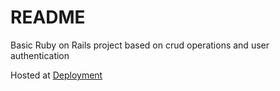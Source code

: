 # README


Basic Ruby on Rails project based on crud operations and user authentication

Hosted at <a href="https://railsfriends1234555.herokuapp.com/" target="_blank">Deployment</a>

<!-- This README would normally document whatever steps are necessary to get the
application up and running.

Things you may want to cover:

* Ruby version

* System dependencies

* Configuration

* Database creation

* Database initialization

* How to run the test suite

* Services (job queues, cache servers, search engines, etc.)

* Deployment instructions

* ... -->

